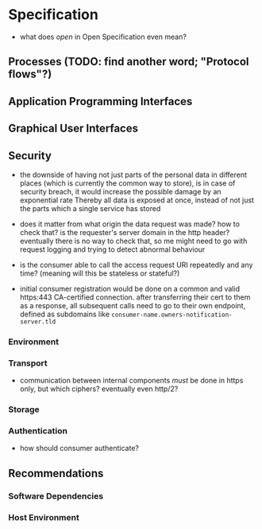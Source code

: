 Specification
==========================================



+   what does *open* in Open Specification even mean?



## Processes (TODO: find another word; "Protocol flows"?)



## Application Programming Interfaces



## Graphical User Interfaces



## Security

+   the downside of having not just parts of the personal data in different places (which is
    currently the common way to store), is in case of security breach, it would increase the 
    possible damage by an exponential rate
    Thereby all data is exposed at once, instead of not just the parts which a single service
    has stored 
+   does it matter from what origin the data request was made? how to check that? is the 
    requester's server domain in the http header?
    eventually there is no way to check that, so me might need to go with request logging and
    trying to detect abnormal behaviour
    
+   is the consumer able to call the access request URI repeatedly and any time? (meaning will this
    be stateless or stateful?)
    
+   initial consumer registration would be done on a common and valid https:443 CA-certified 
    connection. after transferring their cert to them as a response, all subsequent calls
    need to go to their own endpoint, defined as subdomains like `consumer-name.owners-notification-server.tld`
    


### Environment


### Transport

+   communication between internal components *must* be done in https only, but which ciphers?
    eventually even http/2?


### Storage


### Authentication

+   how should consumer authenticate?



## Recommendations


### Software Dependencies


### Host Environment
